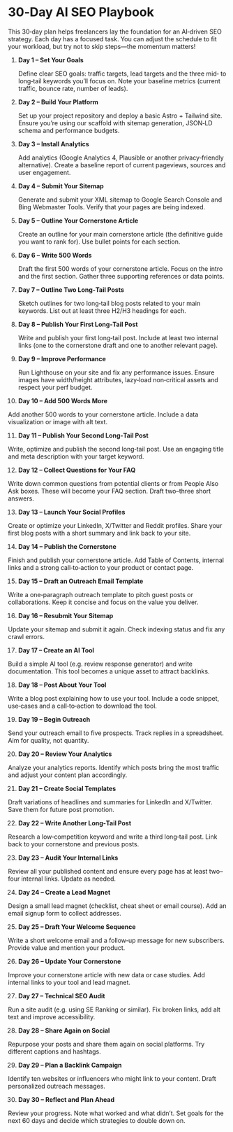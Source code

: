 # 30‑Day AI SEO Playbook

This 30‑day plan helps freelancers lay the foundation for an AI‑driven SEO strategy. Each day has a focused task. You can adjust the schedule to fit your workload, but try not to skip steps—the momentum matters!

1. **Day 1 – Set Your Goals**
   
   Define clear SEO goals: traffic targets, lead targets and the three mid‑ to long‑tail keywords you’ll focus on. Note your baseline metrics (current traffic, bounce rate, number of leads).

2. **Day 2 – Build Your Platform**
   
   Set up your project repository and deploy a basic Astro + Tailwind site. Ensure you’re using our scaffold with sitemap generation, JSON‑LD schema and performance budgets.

3. **Day 3 – Install Analytics**
   
   Add analytics (Google Analytics 4, Plausible or another privacy‑friendly alternative). Create a baseline report of current pageviews, sources and user engagement.

4. **Day 4 – Submit Your Sitemap**
   
   Generate and submit your XML sitemap to Google Search Console and Bing Webmaster Tools. Verify that your pages are being indexed.

5. **Day 5 – Outline Your Cornerstone Article**
   
   Create an outline for your main cornerstone article (the definitive guide you want to rank for). Use bullet points for each section.

6. **Day 6 – Write 500 Words**
   
   Draft the first 500 words of your cornerstone article. Focus on the intro and the first section. Gather three supporting references or data points.

7. **Day 7 – Outline Two Long‑Tail Posts**
   
   Sketch outlines for two long‑tail blog posts related to your main keywords. List out at least three H2/H3 headings for each.

8. **Day 8 – Publish Your First Long‑Tail Post**
   
   Write and publish your first long‑tail post. Include at least two internal links (one to the cornerstone draft and one to another relevant page).

9. **Day 9 – Improve Performance**
   
   Run Lighthouse on your site and fix any performance issues. Ensure images have width/height attributes, lazy‑load non‑critical assets and respect your perf budget.

10. **Day 10 – Add 500 Words More**
   
   Add another 500 words to your cornerstone article. Include a data visualization or image with alt text.

11. **Day 11 – Publish Your Second Long‑Tail Post**
   
   Write, optimize and publish the second long‑tail post. Use an engaging title and meta description with your target keyword.

12. **Day 12 – Collect Questions for Your FAQ**
   
   Write down common questions from potential clients or from People Also Ask boxes. These will become your FAQ section. Draft two–three short answers.

13. **Day 13 – Launch Your Social Profiles**
   
   Create or optimize your LinkedIn, X/Twitter and Reddit profiles. Share your first blog posts with a short summary and link back to your site.

14. **Day 14 – Publish the Cornerstone**
   
   Finish and publish your cornerstone article. Add Table of Contents, internal links and a strong call‑to‑action to your product or contact page.

15. **Day 15 – Draft an Outreach Email Template**
   
   Write a one‑paragraph outreach template to pitch guest posts or collaborations. Keep it concise and focus on the value you deliver.

16. **Day 16 – Resubmit Your Sitemap**
   
   Update your sitemap and submit it again. Check indexing status and fix any crawl errors.

17. **Day 17 – Create an AI Tool**
   
   Build a simple AI tool (e.g. review response generator) and write documentation. This tool becomes a unique asset to attract backlinks.

18. **Day 18 – Post About Your Tool**
   
   Write a blog post explaining how to use your tool. Include a code snippet, use‑cases and a call‑to‑action to download the tool.

19. **Day 19 – Begin Outreach**
   
   Send your outreach email to five prospects. Track replies in a spreadsheet. Aim for quality, not quantity.

20. **Day 20 – Review Your Analytics**
   
   Analyze your analytics reports. Identify which posts bring the most traffic and adjust your content plan accordingly.

21. **Day 21 – Create Social Templates**
   
   Draft variations of headlines and summaries for LinkedIn and X/Twitter. Save them for future post promotion.

22. **Day 22 – Write Another Long‑Tail Post**
   
   Research a low‑competition keyword and write a third long‑tail post. Link back to your cornerstone and previous posts.

23. **Day 23 – Audit Your Internal Links**
   
   Review all your published content and ensure every page has at least two–four internal links. Update as needed.

24. **Day 24 – Create a Lead Magnet**
   
   Design a small lead magnet (checklist, cheat sheet or email course). Add an email signup form to collect addresses.

25. **Day 25 – Draft Your Welcome Sequence**
   
   Write a short welcome email and a follow‑up message for new subscribers. Provide value and mention your product.

26. **Day 26 – Update Your Cornerstone**
   
   Improve your cornerstone article with new data or case studies. Add internal links to your tool and lead magnet.

27. **Day 27 – Technical SEO Audit**
   
   Run a site audit (e.g. using SE Ranking or similar). Fix broken links, add alt text and improve accessibility.

28. **Day 28 – Share Again on Social**
   
   Repurpose your posts and share them again on social platforms. Try different captions and hashtags.

29. **Day 29 – Plan a Backlink Campaign**
   
   Identify ten websites or influencers who might link to your content. Draft personalized outreach messages.

30. **Day 30 – Reflect and Plan Ahead**
   
   Review your progress. Note what worked and what didn’t. Set goals for the next 60 days and decide which strategies to double down on.